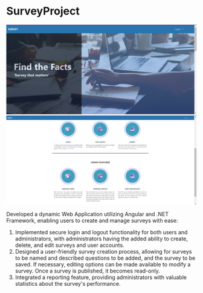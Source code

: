 # SurveyProject
![alt text](https://github.com/kunalgarglibra/Survey-WebApp-Project/blob/master/images/Home1.png)
![alt text](https://github.com/kunalgarglibra/Survey-WebApp-Project/blob/master/images/Home2.png)

Developed a dynamic Web Application utilizing Angular and .NET Framework, enabling users to create and manage surveys with ease:
  1. Implemented secure login and logout functionality for both users and administrators, with administrators having the added ability to create, delete, and edit surveys and user accounts.
  2. Designed a user-friendly survey creation process, allowing for surveys to be named and described questions to be added, and the survey to be saved. If necessary, editing options can be made available to modify a survey. Once a survey is published, it becomes read-only.
  3. Integrated a reporting feature, providing administrators with valuable statistics about the survey's performance.
